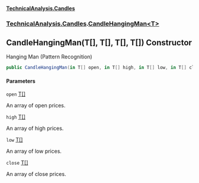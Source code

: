 #### [TechnicalAnalysis\.Candles](Atypical.TechnicalAnalysis.Candles.md 'Atypical\.TechnicalAnalysis\.Candles')
### [TechnicalAnalysis\.Candles](Atypical.TechnicalAnalysis.Candles.md#TechnicalAnalysis.Candles 'TechnicalAnalysis\.Candles').[CandleHangingMan&lt;T&gt;](CandleHangingMan_T_.md 'TechnicalAnalysis\.Candles\.CandleHangingMan\<T\>')

## CandleHangingMan\(T\[\], T\[\], T\[\], T\[\]\) Constructor

Hanging Man \(Pattern Recognition\)

```csharp
public CandleHangingMan(in T[] open, in T[] high, in T[] low, in T[] close);
```
#### Parameters

<a name='TechnicalAnalysis.Candles.CandleHangingMan_T_.CandleHangingMan(T[],T[],T[],T[]).open'></a>

`open` [T](CandleHangingMan_T_.md#TechnicalAnalysis.Candles.CandleHangingMan_T_.T 'TechnicalAnalysis\.Candles\.CandleHangingMan\<T\>\.T')[\[\]](https://docs.microsoft.com/en-us/dotnet/api/System.Array 'System\.Array')

An array of open prices\.

<a name='TechnicalAnalysis.Candles.CandleHangingMan_T_.CandleHangingMan(T[],T[],T[],T[]).high'></a>

`high` [T](CandleHangingMan_T_.md#TechnicalAnalysis.Candles.CandleHangingMan_T_.T 'TechnicalAnalysis\.Candles\.CandleHangingMan\<T\>\.T')[\[\]](https://docs.microsoft.com/en-us/dotnet/api/System.Array 'System\.Array')

An array of high prices\.

<a name='TechnicalAnalysis.Candles.CandleHangingMan_T_.CandleHangingMan(T[],T[],T[],T[]).low'></a>

`low` [T](CandleHangingMan_T_.md#TechnicalAnalysis.Candles.CandleHangingMan_T_.T 'TechnicalAnalysis\.Candles\.CandleHangingMan\<T\>\.T')[\[\]](https://docs.microsoft.com/en-us/dotnet/api/System.Array 'System\.Array')

An array of low prices\.

<a name='TechnicalAnalysis.Candles.CandleHangingMan_T_.CandleHangingMan(T[],T[],T[],T[]).close'></a>

`close` [T](CandleHangingMan_T_.md#TechnicalAnalysis.Candles.CandleHangingMan_T_.T 'TechnicalAnalysis\.Candles\.CandleHangingMan\<T\>\.T')[\[\]](https://docs.microsoft.com/en-us/dotnet/api/System.Array 'System\.Array')

An array of close prices\.